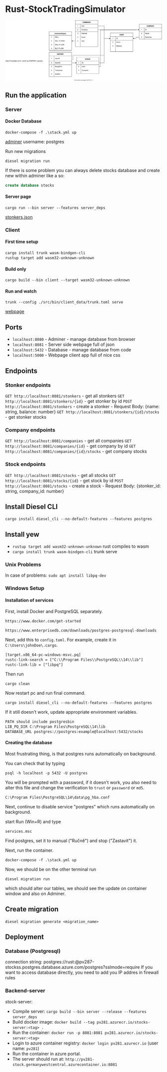 # Rust-StockTradingSimulator
![diagram](diagram.svg)

## Run the application
### Server
#### Docker Database
```
docker-compose -f .\stack.yml up
```
[adminer](http://localhost:8080) 
username: postgres

Run new migrations
```
diesel migration run
```

If there is some problem you can always delete stocks database and create new within adminer like a so:
```sql
create database stocks
```

#### Server page
```
cargo run --bin server --features server_deps
```
[stonkers.json](http://localhost:8081/stonkers)

### Client
#### First time setup
```
cargo install trunk wasm-bindgen-cli
rustup target add wasm32-unknown-unknown
```
#### Build only
```
cargo build --bin client --target wasm32-unknown-unknown
```

#### Run and watch
```
trunk --config ./src/bin/client_data/trunk.toml serve
```
[webpage](http://localhost:5000/)

## Ports
* `localhost:8080` - Adminer - manage database from browser
* `localhost:8081` - Server side webpage full of json
* `localhost:5432` - Database - manage database from code
* `localhost:5000` - Webpage client app full of nice css

## Endpoints
### Stonker endpoints
`GET http://localhost:8081/stonkers`
    - get all stonkers
`GET http://localhost:8081/stonkers/{id}`
    - get stonker by id
`POST http://localhost:8081/stonkers`
    - create a stonker
    - Request Body: {name: string, balance: number}
`GET http://localhost:8081/stonkers/{id}/stocks`
    - get stonker stocks

### Company endpoints
`GET http://localhost:8081/companies`
    - get all companies
`GET http://localhost:8081/companies/{id}`
    - get company by id
`GET http://localhost:8081/companies/{id}/stocks`
    - get company stocks


### Stock endpoints
`GET http://localhost:8081/stocks`
    - get all stocks
`GET http://localhost:8081/stocks/{id}`
    - get stock by id
`POST http://localhost:8081/stocks`
    - create a stock
    - Request Body: {stonker_id: string, company_id: number}

## Install Diesel CLI
`cargo install diesel_cli --no-default-features --features postgres`

## Install yew
* `rustup target add wasm32-unknown-unknown` rust compiles to wasm 
* `cargo install trunk wasm-bindgen-cli` trunk serve

### Unix Problems
In case of problems: `sudo apt install libpq-dev`


### Windows Setup
#### Installation of services
First, install Docker and PostgreSQL separately. 

```
https://www.docker.com/get-started
```

```
https://www.enterprisedb.com/downloads/postgres-postgresql-downloads
```

Next, add this to `config.toml`. For example, create it in `C:\Users\johnDoe\.cargo`.

```
[target.x86_64-pc-windows-msvc.pq]
rustc-link-search = ["C:\\Program Files\\PostgreSQL\\14\\lib"]
rustc-link-lib = ["libpq"]
```

Then run
```
cargo clean
```

Now restart pc and run final command.
```
cargo install diesel_cli --no-default-features --features postgres
```

If it still doesn't work, update appropriate environment variables. 

```
PATH should include postgresbin
LIB_PQ_DIR C:\Program Files\PostgreSQL\14\lib
DATABASE_URL postgres://postgres:example@localhost:5432/stocks
```

#### Creating the database

Most frustrating thing, is that postgres runs automatically
on background.


You can check that by typing

```
psql -h localhost -p 5432 -U postgres
```

You will be prompted with a password, if it doesn't work, you
also need to alter this file and change the verification to `trust` or `password` or `md5`.

```
C:\Program Files\PostgreSQL\14\data\pg_hba.conf
```

Next, continue to disable service "postgres" which runs automatically on 
background.

start Run (Win+R) and type

```
services.msc
```

Find postgres, set it to manual ("Ručně") and stop ("Zastavit") it.

Next, run the container.

```
docker-compose -f .\stack.yml up
```

Now, we should be on the other terminal run

```
diesel migration run
```

which should alter our tables, we should see the update on container window and also on Adminer.

## Create migration
`diesel migration generate <migration_name>`

## Deployment

### Database (Postgresql)
connection string: postgres://rust:<password>@pv287-stockss.postgres.database.azure.com/postgres?sslmode=require
If you want to access database directly, you need to add you IP addres in firewall rules


### Backend-server
stock-server:
- Compile server: `cargo build --bin server --release --features server_deps`
- Build docker image: `docker build --tag pv281.azurecr.io/stocks-server:<tag> .`
- Run the container: `docker run -p 8081:8081 pv281.azurecr.io/stocks-server:<tag>`
- Login to azure container registry: `docker login pv281.azurecr.io` (user name: `pv281`)
- Run the container in azure portal.
- The server should run at: `http://pv281-stock.germanywestcentral.azurecontainer.io:8081`

### 

